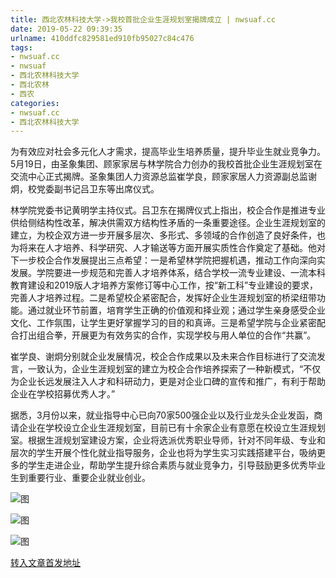 ```yaml
---
title: 西北农林科技大学->我校首批企业生涯规划室揭牌成立 | nwsuaf.cc
date: 2019-05-22 09:39:35
urlname: 410ddfc829581ed910fb95027c84c476
tags: 
- nwsuaf.cc
- nwsuaf
- 西北农林科技大学
- 西北农林
- 西农
categories:
- nwsuaf.cc
- 西北农林科技大学
---
```



为有效应对社会多元化人才需求，提高毕业生培养质量，提升毕业生就业竞争力。5月19日，由圣象集团、顾家家居与林学院合力创办的我校首批企业生涯规划室在交流中心正式揭牌。圣象集团人力资源总监崔学良，顾家家居人力资源副总监谢炯，校党委副书记吕卫东等出席仪式。

林学院党委书记黄明学主持仪式。吕卫东在揭牌仪式上指出，校企合作是推进专业供给侧结构性改革，解决供需双方结构性矛盾的一条重要途径。企业生涯规划室的建立，为校企双方进一步开展多层次、多形式、多领域的合作创造了良好条件，也为将来在人才培养、科学研究、人才输送等方面开展实质性合作奠定了基础。他对下一步校企合作发展提出三点希望：一是希望林学院把握机遇，推动工作向深向实发展。学院要进一步规范和完善人才培养体系，结合学校一流专业建设、一流本科教育建设和2019版人才培养方案修订等中心工作，按“新工科”专业建设的要求，完善人才培养过程。二是希望校企紧密配合，发挥好企业生涯规划室的桥梁纽带功能。通过就业环节前置，培育学生正确的价值观和择业观；通过学生亲身感受企业文化、工作氛围，让学生更好掌握学习的目的和真谛。三是希望学院与企业紧密配合打出组合拳，开展更为有效务实的合作，实现学校与用人单位的合作“共赢”。

崔学良、谢炯分别就企业发展情况，校企合作成果以及未来合作目标进行了交流发言，一致认为，企业生涯规划室的建立为校企合作培养探索了一种新模式，“不仅为企业长远发展注入人才和科研动力，更是对企业口碑的宣传和推广，有利于帮助企业在学校招募优秀人才。”

据悉，3月份以来，就业指导中心已向70家500强企业以及行业龙头企业发函，商请企业在学校设立企业生涯规划室，目前已有十余家企业有意愿在校设立生涯规划室。根据生涯规划室建设方案，企业将选派优秀职业导师，针对不同年级、专业和层次的学生开展个性化就业指导服务，企业也将为学生实习实践搭建平台，吸纳更多的学生走进企业，帮助学生提升综合素质与就业竞争力，引导鼓励更多优秀毕业生到重要行业、重要企业就业创业。



![图](https://news.nwsuaf.edu.cn/images/content/2019-05/20190521113425092238.jpg)

![图](https://news.nwsuaf.edu.cn/images/content/2019-05/20190521113411348124.jpg)

![图](https://news.nwsuaf.edu.cn/images/content/2019-05/20190521113239306002.jpg)

[转入文章首发地址](https://news.nwsuaf.edu.cn/xnxw/89706.htm)